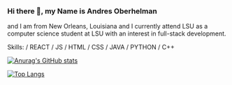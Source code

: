 ### Hi there 👋,  my Name is Andres Oberhelman
and I am from New Orleans, Louisiana and I currently attend LSU as a computer science student at LSU with an interest in full-stack development. 

Skills:  / REACT / JS / HTML / CSS / JAVA / PYTHON / C++

[![Anurag's GitHub stats](https://github-readme-stats.vercel.app/api?username=AndresOberhelman)](https://github.com/anuraghazra/github-readme-stats)


[![Top Langs](https://github-readme-stats.vercel.app/api/top-langs/?username=AndresOberhelman)](https://github.com/anuraghazra/github-readme-stats)




